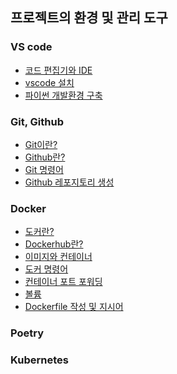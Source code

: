 ## 프로젝트의 환경 및 관리 도구
### VS code
- [코드 편집기와 IDE]()
- [vscode 설치]()
- [파이썬 개발환경 구축]()
### Git, Github
- [Git이란?]()
- [Github란?]()
- [Git 명령어]()
- [Github 레포지토리 생성]()
### Docker
- [도커란?]()
- [Dockerhub란?]()
- [이미지와 컨테이너]()
- [도커 명령어]()
- [컨테이너 포트 포워딩]()
- [볼륨]()
- [Dockerfile 작성 및 지시어]()
### Poetry
### Kubernetes